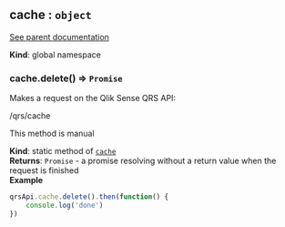 <a name="cache"></a>
## cache : <code>object</code>
[See parent documentation](qrs.md)

**Kind**: global namespace  
<a name="cache.delete"></a>
### cache.delete() ⇒ <code>Promise</code>
Makes a request on the Qlik Sense QRS API:

/qrs/cache

This method is manual

**Kind**: static method of <code>[cache](#cache)</code>  
**Returns**: <code>Promise</code> - a promise resolving without a return value when the request is finished  
**Example**  
```javascript
qrsApi.cache.delete().then(function() {
	console.log('done')
})
```
